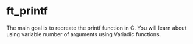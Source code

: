 # ft_printf

The main goal is to recreate the printf function in C.
You will learn about using variable number of arguments using Variadic functions. 
